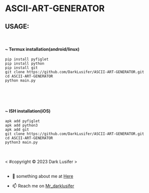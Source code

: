 # ASCII-ART-GENERATOR

<h2 color="red" >USAGE:</h2>
<br>     <h4> ~ Termux installation(android/linux) </h4>

` pip install pyfiglet ` <br>
` pip install python ` <br>
` pip install git ` <br>
` git clone https://github.com/DarkLusifer/ASCII-ART-GENERATOR.git ` <br>
` cd ASCII-ART-GENERATOR ` <br>
` python main.py ` <br> 

  <br>
  <br>
 <br>     <h4> ~ ISH installation(iOS) </h4>


` apk add pyfiglet ` <br>
` apk add python3 ` <br>
` apk add git ` <br>
` git clone https://github.com/DarkLusifer/ASCII-ART-GENERATOR.git ` <br>
` cd ASCII-ART-GENERATOR ` <br>
` python3 main.py ` <br>


  <br>
  <br>
  < #copyright © 2023 Dark Lusifer >
  <br>
  <br>
  
  
  
<p>

  - 💬 something about me at <a href="https://t.me/about_DarkLusifer"> Here </a> 

  - 📫 Reach me on <a href="https://t.me/Mr_darklusifer"> Mr_darklusifer </a> 


<p align="left">
</p>
